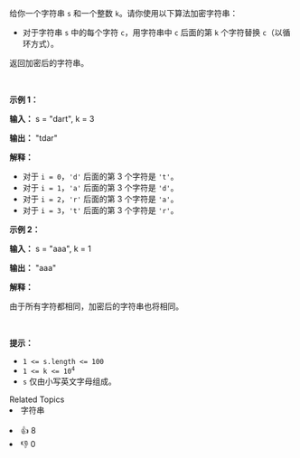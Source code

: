 <p>给你一个字符串 <code>s</code> 和一个整数 <code>k</code>。请你使用以下算法加密字符串：</p>

<ul> 
 <li>对于字符串 <code>s</code> 中的每个字符 <code>c</code>，用字符串中 <code>c</code> 后面的第 <code>k</code> 个字符替换 <code>c</code>（以循环方式）。</li> 
</ul>

<p>返回加密后的字符串。</p>

<p>&nbsp;</p>

<p><strong class="example">示例 1：</strong></p>

<div class="example-block"> 
 <p><strong>输入：</strong> <span class="example-io">s = "dart", k = 3</span></p> 
</div>

<p><strong>输出：</strong> <span class="example-io">"tdar"</span></p>

<p><strong>解释：</strong></p>

<ul> 
 <li>对于 <code>i = 0</code>，<code>'d'</code> 后面的第 3 个字符是 <code>'t'</code>。</li> 
 <li>对于 <code>i = 1</code>，<code>'a'</code> 后面的第 3 个字符是 <code>'d'</code>。</li> 
 <li>对于 <code>i = 2</code>，<code>'r'</code> 后面的第 3 个字符是 <code>'a'</code>。</li> 
 <li>对于 <code>i = 3</code>，<code>'t'</code> 后面的第 3 个字符是 <code>'r'</code>。</li> 
</ul>

<p><strong class="example">示例 2：</strong></p>

<div class="example-block"> 
 <p><strong>输入：</strong> <span class="example-io">s = "aaa", k = 1</span></p> 
</div>

<p><strong>输出：</strong> <span class="example-io">"aaa"</span></p>

<p><strong>解释：</strong></p>

<p>由于所有字符都相同，加密后的字符串也将相同。</p>

<p>&nbsp;</p>

<p><strong>提示：</strong></p>

<ul> 
 <li><code>1 &lt;= s.length &lt;= 100</code></li> 
 <li><code>1 &lt;= k &lt;= 10<sup>4</sup></code></li> 
 <li><code>s</code> 仅由小写英文字母组成。</li> 
</ul>

<div><div>Related Topics</div><div><li>字符串</li></div></div><br><div><li>👍 8</li><li>👎 0</li></div>